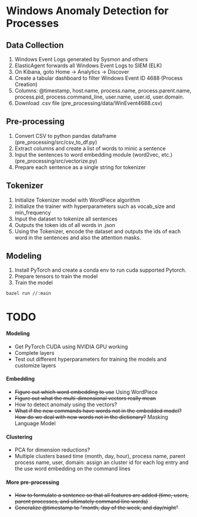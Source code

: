 # Windows Anomaly Detection for Processes

## Data Collection

1. Windows Event Logs generated by Sysmon and others
2. ElasticAgent forwards all Windows Event Logs to SIEM (ELK)
3. On Kibana, goto Home -> Analytics -> Discover
4. Create a tabular dashboard to filter Windows Event ID 4688 (Process Creation)
5. Columns: @timestamp, host.name, process.name, process.parent.name, process.pid, process.command_line, user.name, user.id, user.domain.
6. Download .csv file (pre_processing/data/WinEvent4688.csv)

## Pre-processing

1. Convert CSV to python pandas dataframe (pre_processing/src/csv_to_df.py)
2. Extract columns and create a list of words to minic a sentence
3. Input the sentences to word embedding module (word2vec, etc.) (pre_processing/src/vectorize.py)
4. Prepare each sentence as a single string for tokenizer

## Tokenizer
1. Initialize Tokenizer model with WordPiece algorithm
2. Initialize the trainer with hyperparameters such as vocab_size and min_frequency
3. Input the dataset to tokenize all sentences 
4. Outputs the token ids of all words in .json
5. Using the Tokenizer, encode the dataset and outputs the ids of each word in the sentences and also the attention masks.

## Modeling
1. Install PyTorch and create a conda env to run cuda supported Pytorch.
2. Prepare tensors to train the model
3. Train the model

```
bazel run //:main
```

# TODO

#### Modeling
- Get PyTorch CUDA using NVIDIA GPU working
- Complete layers
- Test out different hyperparameters for training the models and customize layers

#### Embedding
- ~~Figure out which word embedding to use~~ Using WordPiece
- ~~Figure out what the multi-dimensional vectors really mean~~
- How to detect anomaly using the vectors?
- ~~What if the new commands have words not in the embedded model? How do we deal with new words not in the dictionary?~~ Masking Language Model

#### Clustering
- PCA for dimension reductions?
- Multiple clusters based time (month, day, hour), process name, parent process name, user, domain: assign an cluster id for each log entry and the use word embedding on the command lines

#### More pre-processing
- ~~How to formulate a sentence so that all features are added (time, users, parent processes, and ultimately command line words)~~
- ~~Generalize @timestamp to "month, day of the week, and day/night"~~
